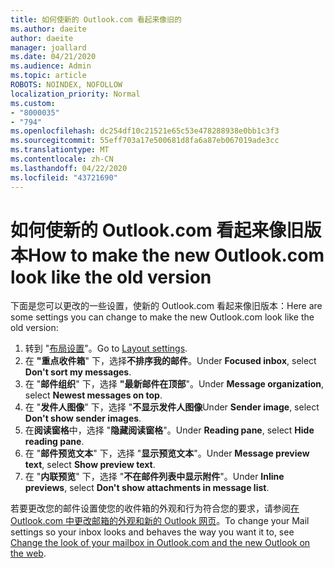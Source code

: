 ```yaml
---
title: 如何使新的 Outlook.com 看起来像旧的
ms.author: daeite
author: daeite
manager: joallard
ms.date: 04/21/2020
ms.audience: Admin
ms.topic: article
ROBOTS: NOINDEX, NOFOLLOW
localization_priority: Normal
ms.custom:
- "8000035"
- "794"
ms.openlocfilehash: dc254df10c21521e65c53e478288938e0bb1c3f3
ms.sourcegitcommit: 55eff703a17e500681d8fa6a87eb067019ade3cc
ms.translationtype: MT
ms.contentlocale: zh-CN
ms.lasthandoff: 04/22/2020
ms.locfileid: "43721690"
---
```

# <a name="how-to-make-the-new-outlookcom-look-like-the-old-version"></a><span data-ttu-id="2c117-102">如何使新的 Outlook.com 看起来像旧版本</span><span class="sxs-lookup"><span data-stu-id="2c117-102">How to make the new Outlook.com look like the old version</span></span>

<span data-ttu-id="2c117-103">下面是您可以更改的一些设置，使新的 Outlook.com 看起来像旧版本：</span><span class="sxs-lookup"><span data-stu-id="2c117-103">Here are some settings you can change to make the new Outlook.com look like the old version:</span></span>

1. <span data-ttu-id="2c117-104">转到 "[布局设置](https://outlook.live.com/mail/options/mail/layout)"。</span><span class="sxs-lookup"><span data-stu-id="2c117-104">Go to [Layout settings](https://outlook.live.com/mail/options/mail/layout).</span></span>
1. <span data-ttu-id="2c117-105">在 **"重点收件箱**" 下，选择**不排序我的邮件**。</span><span class="sxs-lookup"><span data-stu-id="2c117-105">Under **Focused inbox**, select **Don't sort my messages**.</span></span>
1. <span data-ttu-id="2c117-106">在 "**邮件组织**" 下，选择 **"最新邮件在顶部**"。</span><span class="sxs-lookup"><span data-stu-id="2c117-106">Under **Message organization**, select **Newest messages on top**.</span></span>
1. <span data-ttu-id="2c117-107">在 "**发件人图像**" 下，选择 "**不显示发件人图像**</span><span class="sxs-lookup"><span data-stu-id="2c117-107">Under **Sender image**, select **Don't show sender images**.</span></span>
1. <span data-ttu-id="2c117-108">在**阅读窗格**中，选择 "**隐藏阅读窗格**"。</span><span class="sxs-lookup"><span data-stu-id="2c117-108">Under **Reading pane**, select **Hide reading pane**.</span></span>
1. <span data-ttu-id="2c117-109">在 "**邮件预览文本**" 下，选择 "**显示预览文本**"。</span><span class="sxs-lookup"><span data-stu-id="2c117-109">Under **Message preview text**, select **Show preview text**.</span></span>
1. <span data-ttu-id="2c117-110">在 "**内联预览**" 下，选择 "**不在邮件列表中显示附件**"。</span><span class="sxs-lookup"><span data-stu-id="2c117-110">Under **Inline previews**, select **Don't show attachments in message list**.</span></span>

<span data-ttu-id="2c117-111">若要更改您的邮件设置使您的收件箱的外观和行为符合您的要求，请参阅[在 Outlook.com 中更改邮箱的外观和新的 Outlook 网页](https://support.office.com/article/b41c2ecb-f23c-42b3-b7f8-659646d5e58c?wt.mc_id=Office_Outlook_com_Alchemy)。</span><span class="sxs-lookup"><span data-stu-id="2c117-111">To change your Mail settings so your inbox looks and behaves the way you want it to, see [Change the look of your mailbox in Outlook.com and the new Outlook on the web](https://support.office.com/article/b41c2ecb-f23c-42b3-b7f8-659646d5e58c?wt.mc_id=Office_Outlook_com_Alchemy).</span></span>
